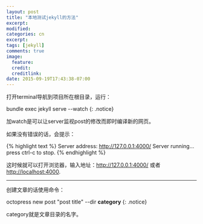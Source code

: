 ```yaml
---
layout: post
title: "本地测试jekyll的方法"
excerpt:
modified:
categories: cn
excerpt:
tags: [jekyll]
comments: true
image:
  feature: 
  credit: 
  creditlink:
date: 2015-09-19T17:43:38-07:00
---
```


打开terminal导航到项目所在根目录，运行：

bundle exec jekyll serve --watch
{: .notice}

加watch是可以让server监视post的修改而即时编译新的网页。

如果没有错误的话，会提示：

{% highlight text %}
Server address: http://127.0.0.1:4000/
  Server running... press ctrl-c to stop.
{% endhighlight %}

这时候就可以打开浏览器，输入地址：<http://127.0.0.1:4000/> 或者 <http://localhost:4000>.

---

创建文章的话使用命令：

octopress new post "post title" --dir **category**
{: .notice}

category就是文章目录的名字。
